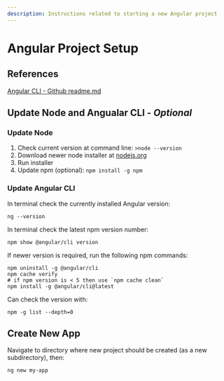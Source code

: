 ```yaml
---
description: Instructions related to starting a new Angular project
---
```


# Angular Project Setup

## References

[Angular CLI - Github readme.md](https://github.com/angular/angular-cli)

## **Update Node and Angualar CLI -** _**Optional**_

### **Update Node**

1. Check current version at command line: `>node --version`
2. Download newer node installer at [nodejs.org](https://nodejs.org/en/)
3. Run installer
4. Update npm \(optional\): `npm install -g npm`

### Update Angular CLI

In terminal check the currently installed Angular version:  

```text
ng --version
```

In terminal check the latest npm version number:

```text
npm show @angular/cli version
```

If newer version is required, run the following npm commands:  

```text
npm uninstall -g @angular/cli
npm cache verify
# if npm version is < 5 then use `npm cache clean`
npm install -g @angular/cli@latest
```

Can check the version with:

```text
npm -g list --depth=0
```

## **Create New App**

Navigate to directory where new project should be created \(as a new subdirectory\), then:

```text
ng new my-app
```

